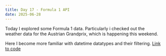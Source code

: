 ```yaml
---
title: Day 17 - Formula 1 API
date: 2025-06-28
---
```

Today I explored some Formula 1 data. Particularly i checked out the weather data for the Austrian Grandprix, which is happening this weekend.

Here I become more familiar with datetime datatypes and their filtering.
[Link to code](https://hub.2i2c.mybinder.org/user/jonskogland-1000daysofcoding-tgi6eawy/lab/tree/daily-projects/day17_20250628/Day%2017.ipynb)